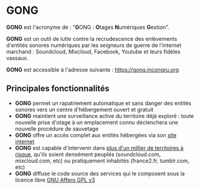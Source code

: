 # GONG

**GONG** est l'acronyme de : "**G**ONG : **O**tages **N**umériques **G**estion".

**GONG** est un outil de lutte contre la recrudescence des enlèvements d'entités sonores numériques par les seigneurs de guerre de l'internet marchand : Soundcloud, Mixcloud, Facebook, Youtube et leurs fidèles vassaux.

**GONG** est accessible à l'adresse suivante : <https://gong.incongru.org>

## Principales fonctionnalités

- **GONG** permet un rapatriement automatique et sans danger des entités sonores vers un centre d'hébergement ouvert et gratuit
- **GONG** maintient une surveillance active du territoire déjà exploré : toute nouvelle prise d'otage à un emplacement connu déclenchera une nouvelle procédure de sauvetage
- **GONG** offre un accès complet aux entités hébergées via son [site internet](https://gong.incongru.org)
- **GONG** est capable d'intervenir dans [plus d'un millier de territoires à risque](https://github.com/ytdl-org/youtube-dl/tree/master/youtube_dl/extractor), qu'ils soient densément peuplés (soundcloud.com, mixcloud.com, etc) ou pratiquement inhabités (france2.fr, tumblr.com, etc)
- **GONG** diffuse le code source des services qui le composent sous la licence libre [GNU Affero GPL v3](https://www.gnu.org/licenses/agpl-3.0.html)
